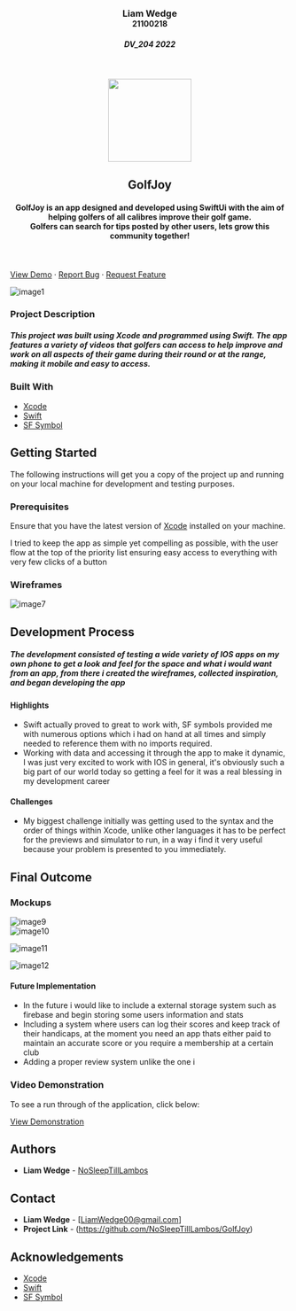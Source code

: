 <!-- REPLACE ALL THE [USERNAME] TEXT WITH YOUR GITHUB PROFILE NAME & THE [PROJECTNAME] WITH THE NAME OF YOUR GITHUB PROJECT -->

<!-- Repository Information & Links-->
<br />

<!-- HEADER SECTION -->
<h3 align="center" style="padding:0;margin:0;">Liam Wedge</h3>
<h4 align="center" style="padding:0;margin:0;">21100218</h4>
<h5 align="center">DV_204 2022</h5>
</br>
<p align="center">

<p align="center">
  <img width="150" height="150" src="https://github.com/NoSleepTillLambos/GolfJoy/blob/main/screens/Assets.xcassets/thumbnails/AC7116FED39B4FA38BC72E9899F53218.imageset/AC7116FED39B4FA38BC72E9899F53218.png">
</p>
  
  <h2 align="center">GolfJoy</h2>

  <h4 align="center">
    GolfJoy is an app designed and developed using SwiftUi with the aim of helping golfers of all calibres improve their golf game.<br> Golfers can search for tips
    posted by other users, lets grow this community together! </h4>
   <br />
   <br />
   <a href="path/to/demonstration/video">View Demo</a>
    ·
    <a href="(https://github.com/NoSleepTillLambos/GolfJoy/issues)">Report Bug</a>
    ·
    <a href="https://github.com/NoSleepTillLambos/GolfJoy/pulls">Request Feature</a>
</p>

<!-- header image of project -->
![image1](https://github.com/NoSleepTillLambos/GolfJoy/blob/main/screens/Assets.xcassets/thumbnails/5086E32CBF564939941A45E33E51219F.imageset/5086E32CBF564939941A45E33E51219F.png)

### Project Description

<h5>This project was built using Xcode and programmed using Swift. The app features a variety of videos that golfers can access to help improve and work on all aspects of their game during their round or at the range, making it mobile and easy to access.</h5>

### Built With

* [Xcode](https://developer.apple.com/xcode/)
* [Swift](https://www.swift.org/)
* [SF Symbol](https://developer.apple.com/sf-symbols/)

<!-- GETTING STARTED -->
<!-- Make sure to add appropriate information about what prerequesite technologies the user would need and also the steps to install your project on their own mashines -->
## Getting Started

The following instructions will get you a copy of the project up and running on your local machine for development and testing purposes.

### Prerequisites

Ensure that you have the latest version of [Xcode](https://developer.apple.com/xcode/) installed on your machine.
<!-- Briefly explain your concept ideation process -->
I tried to keep the app as simple yet compelling as possible, with the user flow at the top of the priority list ensuring easy access to everything with 
very few clicks of a button
### Wireframes

![image7](https://github.com/NoSleepTillLambos/GolfJoy/blob/main/GolfJoy/screens/Assets.xcassets/thumbnails/79F56498FE64496FABA6D8789721B532.imageset/79F56498FE64496FABA6D8789721B532.png)

<!-- DEVELOPMENT PROCESS -->
## Development Process

<h5> The development consisted of testing a wide variety of IOS apps on my own phone to get a look and feel for the space and what i would want from an app, from there i created the wireframes, collected inspiration, and began developing the app</5>

#### Highlights
<!-- stipulated the highlight you experienced with the project -->
- Swift actually proved to great to work with, SF symbols provided me with numerous options which i had on hand at all times and simply needed to reference them with no imports required. 
- Working with data and accessing it through the app to make it dynamic, I was just very excited to work with IOS in general, it's obviously such a big part of our world today so getting a feel for it was a real blessing in my development career 

#### Challenges
- My biggest challenge initially was getting used to the syntax and the order of things within Xcode, unlike other languages it has to be perfect for the previews and simulator to run, in a way i find it very useful because your problem is presented to you immediately.


<!-- MOCKUPS -->
## Final Outcome

### Mockups

![image9](https://github.com/NoSleepTillLambos/GolfJoy/blob/main/GolfJoy/screens/Assets.xcassets/thumbnails/69C09511670A4BE1BD13D270F9AD9689.imageset/69C09511670A4BE1BD13D270F9AD9689.png)
<br>
![image10](https://github.com/NoSleepTillLambos/GolfJoy/blob/main/GolfJoy/screens/Assets.xcassets/thumbnails/B70906C15F9D4FF9BC401FD4AE09727B.imageset/B70906C15F9D4FF9BC401FD4AE09727B.png)

![image11](https://github.com/NoSleepTillLambos/GolfJoy/blob/main/GolfJoy/screens/Assets.xcassets/thumbnails/825BB044EAAC433EA4ACC177276CCD98.imageset/825BB044EAAC433EA4ACC177276CCD98.png)

![image12](https://github.com/NoSleepTillLambos/GolfJoy/blob/main/GolfJoy/screens/Assets.xcassets/thumbnails/128FD507412B4999BF2B3B1476C2F6D5.imageset/128FD507412B4999BF2B3B1476C2F6D5.png)
<br/>


#### Future Implementation

 - In the future i would like to include a external storage system such as firebase and begin storing some users information and stats <br/>
 - Including a system where users can log their scores and keep track of their handicaps, at the moment you need an app thats either paid to maintain an accurate score or you require a membership at a certain club  
 - Adding a proper review system unlike the one i

<!-- VIDEO DEMONSTRATION -->
### Video Demonstration

To see a run through of the application, click below:

[View Demonstration](path/to/video/demonstration)

<!-- AUTHORS -->
## Authors

* **Liam Wedge** - [NoSleepTillLambos](https://github.com/NoSleepTillLambos)

<!-- LICENSE -->
## Contact

* **Liam Wedge** - [LiamWedge00@gmail.com] 
* **Project Link** - (https://github.com/NoSleepTillLambos/GolfJoy)

<!-- ACKNOWLEDGEMENTS -->
## Acknowledgements
<!-- all resources that you used and Acknowledgements here -->
* [Xcode](https://developer.apple.com/xcode/)
* [Swift](https://www.swift.org/)
* [SF Symbol](https://developer.apple.com/sf-symbols/)



